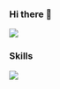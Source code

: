 ### Hi there 👋

<img src="https://capsule-render.vercel.app/api?type=Venom&color=auto&height=300&section=header&text=JIHoon%20render&fontSize=90&fontColor=auto" />

### Skills
<img src="https://img.shields.io/badge/logo-javascript-blue?logo=javascript&logoColor=white"/>

